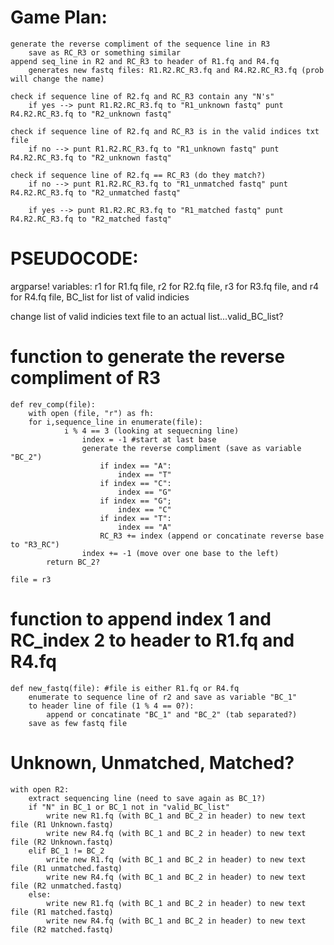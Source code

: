 # Game Plan:
    generate the reverse compliment of the sequence line in R3
        save as RC_R3 or something similar
    append seq_line in R2 and RC_R3 to header of R1.fq and R4.fq
        generates new fastq files: R1.R2.RC_R3.fq and R4.R2.RC_R3.fq (prob will change the name)
    
    check if sequence line of R2.fq and RC_R3 contain any "N's"
        if yes --> punt R1.R2.RC_R3.fq to "R1_unknown fastq" punt R4.R2.RC_R3.fq to "R2_unknown fastq"
    
    check if sequence line of R2.fq and RC_R3 is in the valid indices txt file
        if no --> punt R1.R2.RC_R3.fq to "R1_unknown fastq" punt R4.R2.RC_R3.fq to "R2_unknown fastq"

    check if sequence line of R2.fq == RC_R3 (do they match?)
        if no --> punt R1.R2.RC_R3.fq to "R1_unmatched fastq" punt R4.R2.RC_R3.fq to "R2_unmatched fastq"

        if yes --> punt R1.R2.RC_R3.fq to "R1_matched fastq" punt R4.R2.RC_R3.fq to "R2_matched fastq"

# PSEUDOCODE:

argparse! variables: r1 for R1.fq file, r2 for R2.fq file, r3 for R3.fq file, and r4 for R4.fq file, BC_list for list of valid indicies

change list of valid indicies text file to an actual list...valid_BC_list?

# function to generate the reverse compliment of R3
    def rev_comp(file):
        with open (file, "r") as fh:
        for i,sequence_line in enumerate(file):
                i % 4 == 3 (looking at sequecning line)
                    index = -1 #start at last base
                    generate the reverse compliment (save as variable "BC_2")
                        if index == "A":
                            index == "T"
                        if index == "C":
                            index == "G"
                        if index == "G";
                            index == "C"
                        if index == "T":
                            index == "A"
                        RC_R3 += index (append or concatinate reverse base to "R3_RC")
                    index += -1 (move over one base to the left)
            return BC_2?
                
    file = r3


# function to append index 1 and RC_index 2 to header to R1.fq and R4.fq    
    def new_fastq(file): #file is either R1.fq or R4.fq
        enumerate to sequence line of r2 and save as variable "BC_1"
        to header line of file (1 % 4 == 0?):
            append or concatinate "BC_1" and "BC_2" (tab separated?)
        save as few fastq file

# Unknown, Unmatched, Matched?
    with open R2:
        extract sequencing line (need to save again as BC_1?)
        if "N" in BC_1 or BC_1 not in "valid_BC_list"
            write new R1.fq (with BC_1 and BC_2 in header) to new text file (R1 Unknown.fastq)
            write new R4.fq (with BC_1 and BC_2 in header) to new text file (R2 Unknown.fastq)
        elif BC_1 != BC_2
            write new R1.fq (with BC_1 and BC_2 in header) to new text file (R1 unmatched.fastq)
            write new R4.fq (with BC_1 and BC_2 in header) to new text file (R2 unmatched.fastq)
        else:
            write new R1.fq (with BC_1 and BC_2 in header) to new text file (R1 matched.fastq)
            write new R4.fq (with BC_1 and BC_2 in header) to new text file (R2 matched.fastq)









    
        
        
        